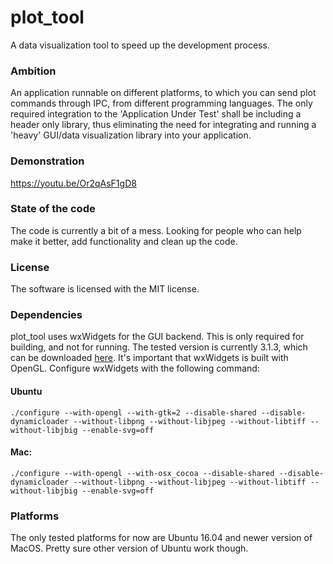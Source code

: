 # plot_tool
A data visualization tool to speed up the development process.

### Ambition
An application runnable on different platforms, to which you can send plot commands through IPC, from different programming languages. The only required integration to the 'Application Under Test' shall be including a header only library, thus eliminating the need for integrating and running a 'heavy' GUI/data visualization library into your application. 

### Demonstration
https://youtu.be/Or2qAsF1gD8

### State of the code
The code is currently a bit of a mess. Looking for people who can help make it better, add functionality and clean up the code.

### License
The software is licensed with the MIT license.

### Dependencies
plot_tool uses wxWidgets for the GUI backend. This is only required for building, and not for running. The tested version is currently 3.1.3, which can be downloaded [here](https://github.com/wxWidgets/wxWidgets/releases/download/v3.1.3/wxWidgets-3.1.3.zip). It's important that wxWidgets is built with OpenGL.
Configure wxWidgets with the following command:
#### Ubuntu
```./configure --with-opengl --with-gtk=2 --disable-shared --disable-dynamicloader --without-libpng --without-libjpeg --without-libtiff --without-libjbig --enable-svg=off```

#### Mac:
```./configure --with-opengl --with-osx_cocoa --disable-shared --disable-dynamicloader --without-libpng --without-libjpeg --without-libtiff --without-libjbig --enable-svg=off```


### Platforms
The only tested platforms for now are Ubuntu 16.04 and newer version of MacOS. Pretty sure other version of Ubuntu work though.
